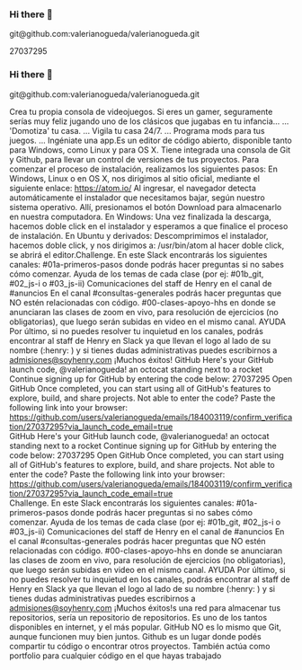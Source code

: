 ### Hi there 👋

<!--
**valerianogueda/valerianogueda** is a ✨ _special_ ✨ repository because its `README.md` (this file) appears on your GitHub profile.

Here are some ideas to get you started:

- 🔭 I’m currently working on ...
- 🌱 I’m currently learning ...
- 👯 I’m looking to collaborate on ...
- 🤔 I’m looking for help with ...
- 💬 Ask me about ...
- 📫 How to reach me: ...
- 😄 Pronouns: ...
- ⚡ Fun fact: ...
-->git@github.com:valerianogueda/valerianogueda.git
27037295
### Hi there 👋

<!--
**valerianogueda/valerianogueda** is a ✨ _special_ ✨ repository because its `README.md` (this file) appears on your GitHub profile.

Here are some ideas to get you started:

- 🔭 I’m currently working on ...
- 🌱 I’m currently learning ...
- 👯 I’m looking to collaborate on ...
- 🤔 I’m looking for help with ...
- 💬 Ask me about ...
- 📫 How to reach me: ...
- 😄 Pronouns: ...
- ⚡ Fun fact: ...
-->git@github.com:valerianogueda/valerianogueda.git
Crea tu propia consola de videojuegos. Si eres un gamer, seguramente serías muy feliz jugando uno de los clásicos que jugabas en tu infancia… ...
'Domotiza' tu casa. ...
Vigila tu casa 24/7. ...
Programa mods para tus juegos. ...
Ingéniate una app.Es un editor de código abierto, disponible tanto para Windows, como Linux y para OS X.
Tiene integrada una consola de Git y Github, para llevar un control de versiones de tus proyectos. Para comenzar el proceso de instalación, realizamos los siguientes pasos:
En Windows, Linux o en OS X, nos dirigimos al sitio oficial, mediante el siguiente enlace:
https://atom.io/
Al ingresar, el navegador detecta automáticamente el instalador que necesitamos bajar, según nuestro sistema operativo.
Allí, presionamos el botón Download para almacenarlo en nuestra computadora.
En Windows:
Una vez finalizada la descarga, hacemos doble click en el instalador y esperamos a que finalice el proceso de instalación.
En Ubuntu y derivados:
Descomprimimos el instalador, hacemos doble click, y nos dirigimos a:
/usr/bin/atom
al hacer doble click, se abrirá el editor.Challenge.
En este Slack encontrarás los siguientes canales:
#01a-primeros-pasos donde podrás hacer preguntas si no sabes cómo comenzar.
Ayuda de los temas de cada clase (por ej: #01b_git, #02_js-i o #03_js-ii)
Comunicaciones del staff de Henry en el canal de #anuncios
En el canal #consultas-generales podrás hacer preguntas que NO estén relacionadas con código.
#00-clases-apoyo-hhs en donde se anunciaran las clases de zoom en vivo, para resolución de ejercicios (no obligatorias), que luego serán subidas en video en el mismo canal.
AYUDA
Por último, si no puedes resolver tu inquietud en los canales, podrás encontrar al staff de Henry en Slack ya que llevan el logo al lado de su nombre (:henry: ) y si tienes dudas administrativas puedes escribirnos a admisiones@soyhenry.com
¡Muchos éxitos!
GitHub
Here's your GitHub launch code, @valerianogueda!
 an octocat standing next to a rocket
 Continue signing up for GitHub by entering the code below:
 27037295
 Open GitHub
Once completed, you can start using all of GitHub's features to explore, build, and share projects.
 Not able to enter the code? Paste the following link into your browser:
https://github.com/users/valerianogueda/emails/184003119/confirm_verification/27037295?via_launch_code_email=true	
GitHub
Here's your GitHub launch code, @valerianogueda!
an octocat standing next to a rocket
Continue signing up for GitHub by entering the code below:
 27037295
 Open GitHub
Once completed, you can start using all of GitHub's features to explore, build, and share projects.
 Not able to enter the code? Paste the following link into your browser:
https://github.com/users/valerianogueda/emails/184003119/confirm_verification/27037295?via_launch_code_email=true	
Challenge.
En este Slack encontrarás los siguientes canales:
#01a-primeros-pasos donde podrás hacer preguntas si no sabes cómo comenzar.
Ayuda de los temas de cada clase (por ej: #01b_git, #02_js-i o #03_js-ii)
Comunicaciones del staff de Henry en el canal de #anuncios
En el canal #consultas-generales podrás hacer preguntas que NO estén relacionadas con código.
#00-clases-apoyo-hhs en donde se anunciaran las clases de zoom en vivo, para resolución de ejercicios (no obligatorias), que luego serán subidas en video en el mismo canal.
AYUDA
Por último, si no puedes resolver tu inquietud en los canales, podrás encontrar al staff de Henry en Slack ya que llevan el logo al lado de su nombre (:henry: ) y si tienes dudas administrativas puedes escribirnos a admisiones@soyhenry.com
¡Muchos éxitos!s una red para almacenar tus repositorios, sería un repositorio de repositorios. Es uno de los tantos disponibles en internet, y el más popular. GitHub NO es lo mismo que Git, aunque funcionen muy bien juntos. Github es un lugar donde podés compartir tu código o encontrar otros proyectos. También actúa como portfolio para cualquier código en el que hayas trabajado
